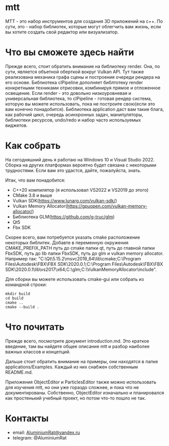 # mtt
MTT - это набор инструментов для создания 3D приложений на c++. По сути, это - набор библиотек, которые могут облегчить вам жизнь, если вы хотите создать свой редактор или визуализатор.

# Что вы сможете здесь найти
Прежде всего, стоит обратить внимание на библиотеку render. Она, по сути, является объетной оберткой вокруг Vulkan API. Тут также реализована механика графа сцены и построения очереди рендера на его основе.
Библиотека clPipeline дополняет библтотеку render конкретными техниками отрисовки, комбинируя прямое и отложенное освещение. Если render - это довольно низкоуровневая и универсальная библиотека, то clPipeline - готовая рендер система, которую вы можете использовать, пока не построите свою(если это вам конечно понадобится).
Библиотека application даст вам такие блага, как рабочий цикл, очередь асинхронных задач, манипуляторы, библиотеки ресурсов, undo/redo и набор часто используемых виджетов.

# Как собрать
На сегодняшний день я работаю на Windows 10 и Visual Studio 2022. Сборка на других платформах вероятно будет связана с некоторыми трудностями. Если вам это удастся, дайте, пожалуйста, знать.

Итак, что вам понадобится:
* C++20 компилятор (я использовал VS2022 и VS2019 до этого)
* CMake 3.8 и выше
* Vulkan SDK(https://www.lunarg.com/vulkan-sdk/)
* Vulkan Memory Allocator(https://gpuopen.com/vulkan-memory-allocator/)
* Библиотека GLM(https://github.com/g-truc/glm)
* Qt5
* Fbx SDK

Скорее всего, вам потребуется указать cmake расположение некоторых библитек. Добавте в переменную окружения CMAKE_PREFIX_PATH путь до cmake папки qt, путь до главной папки FbxSDK, путь до lib папки FbxSDK, путь до glm и vulkan memory allocator. Например так: "C:\Qt\5.15.2\msvc2019_64\lib\cmake;C:\Program Files\Autodesk\FBX\FBX SDK\2020.0.1;C:\Program Files\Autodesk\FBX\FBX SDK\2020.0.1\lib\vs2017\x64;C:\glm;C:\VulkanMemoryAllocator\include".

Для сборки вы можете использовать cmake-gui или собрать из командной строки:

    mkdir build
    cd build
    cmake ..
    cmake --build .

# Что почитать
Прежде всего, посмотрите документ introduction.md. Это краткое введение, там вы найдете общее описание mtt и разбор наиболее важных классов и концепций.

Дальше стоит обратить внимание на примеры, они находятся в папке applications/Examples. Каждый из них снабжен собственным README.md.

Приложения ObjectEditor и ParticlesEditor также можно использовать для изучения mtt, но они уже гораздо сложнее, и пока что не документированы. Собственно, ObjectEditor изначально и планировался как простенький учебный проект, но потом что-то пошло не так.

# Контакты
* email: AluminiumRat@yandex.ru
* telegram: @AluminiumRat
